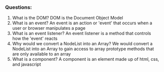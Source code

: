 ### Questions:
1. What is the DOM?
DOM is the Document Object Model
2. What is an event?
An event is an action or 'event' that occurs when a user or browser manipulates a page
3. What is an event listener?
An event listener is a method that controls how the 'event' reacts
4. Why would we convert a NodeList into an Array?
We would convert a NodeList into an Array to gain access to array prototype methods that are only available to an array
5. What is a component? 
A component is an element made up of html, css, and javascript

